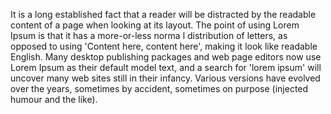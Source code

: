 It is a long established fact that a reader will be distracted by the readable content of a page
when looking at its layout. The point of using Lorem Ipsum is that it has a more-or-less norma
l distribution of letters, as opposed to using 'Content here, content here', making it look like
readable English. Many desktop publishing packages and web page editors now use Lorem Ipsum as
their default model text, and a search for 'lorem ipsum' will uncover many web sites still in
their infancy. Various versions have evolved over the years, sometimes by accident, sometimes on
purpose (injected humour and the like).























